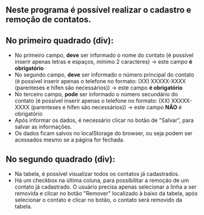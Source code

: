 ## Neste programa é possível realizar o cadastro e remoção de contatos.

## No primeiro quadrado (div):
- No primeiro campo, **deve** ser informado o nome do contato (é possível inserir apenas letras e espaços, mínimo 2 caracteres) -> este campo **é obrigatório**
- No segundo campo, **deve** ser informado o número principal do contato (é possível inserir apenas o telefone no formato: (XX) XXXXX-XXXX (parenteses e hífen são necessários)) -> este campo **é obrigatório**
- No terceiro campo, **pode** ser informado o número secundário do contato (é possível inserir apenas o telefone no formato: (XX) XXXXX-XXXX (parenteses e hífen são necessários)) -> este campo **NÃO** é obrigatório
- Após informar os dados, é necessário clicar no botão de "Salvar", para salvar as informações.
- Os dados ficam salvos no localStorage do browser, ou seja podem ser acessados mesmo se a página for fechada.

## No segundo quadrado (div):
- Na tabela, é possível visualizar todos os contatos já cadastrados.
- Há um checkbox na última coluna, para possibilitar a remoção de um contato já cadastrado. O usuário precisa apenas selecionar a linha a ser removida e clicar no botão "Remover" localizado à baixo da tabela, após selecionar o contato e clicar no botão, o contato será removido da tabela.